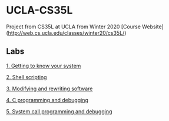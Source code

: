 # UCLA-CS35L
Project from CS35L at UCLA from Winter 2020
[Course Website] (http://web.cs.ucla.edu/classes/winter20/cs35L/)

## Labs

[1. Getting to know your system](http://web.cs.ucla.edu/classes/winter20/cs35L/assign/assign1.html)

[2. Shell scripting](http://web.cs.ucla.edu/classes/winter20/cs35L/assign/assign2.html)

[3. Modifying and rewriting software](http://web.cs.ucla.edu/classes/winter20/cs35L/assign/assign3.html)

[4. C programming and debugging](http://web.cs.ucla.edu/classes/winter20/cs35L/assign/assign4.html)

[	5. System call programming and debugging](http://web.cs.ucla.edu/classes/winter20/cs35L/assign/assign5.html)




